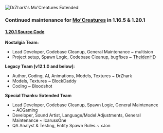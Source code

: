 ![DrZhark's Mo'Creatures Extended](logo_ext_small.png)

### Continued maintenance for [Mo'Creatures](https://youtu.be/a0vr5WbcZtM) in 1.16.5 & 1.20.1
#### [1.20.1 Source Code](https://github.com/multision/mocreatures-1.20.1)

**Nostalgia Team:**

* Lead Developer, Codebase Cleanup, General Maintenance ~ multision
* Project setup, Spawn Logic, Codebase Cleanup, bugfixes ~ [TheidenHD](https://github.com/TheidenHD/mocreaturesdev)

**Legacy Team [v12.1.0 and below]:**

* Author, Coding, AI, Animations, Models, Textures ~ DrZhark
* Models, Textures ~ BlockDaddy
* Coding ~ Bloodshot

**Special Thanks: Extended Team**

* Lead Developer, Codebase Cleanup, Spawn Logic, General Maintenance ~ ACGaming
* Developer, Sound Artist, Language/Model Adjustments, General Maintenance ~ IcarussOne
* QA Analyst & Testing, Entity Spawn Rules ~ xJon
